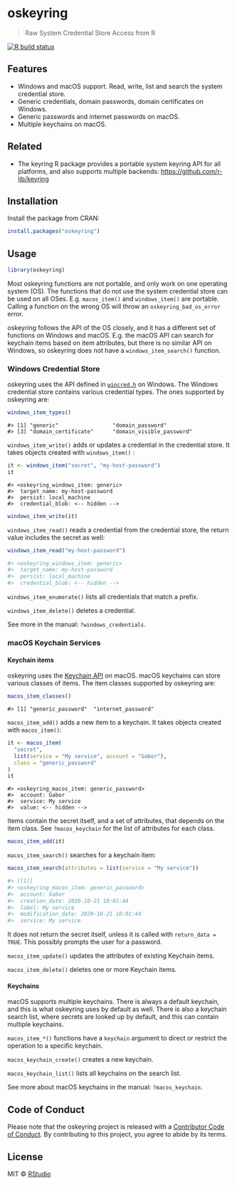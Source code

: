 
# oskeyring

> Raw System Credential Store Access from R

<!-- badges: start -->

[![R build
status](https://github.com/r-lib/oskeyring/workflows/R-CMD-check/badge.svg)](https://github.com/r-lib/oskeyring/actions)

<!-- badges: end -->

## Features

  - Windows and macOS support. Read, write, list and search the system
    credential store.
  - Generic credentials, domain passwords, domain certificates on
    Windows.
  - Generic passwords and internet passwords on macOS.
  - Multiple keychains on macOS.

## Related

  - The keyring R package provides a portable system keyring API for all
    platforms, and also supports multiple backends:
    <https://github.com/r-lib/keyring>

## Installation

Install the package from CRAN:

``` r
install.packages("oskeyring")
```

## Usage

``` r
library(oskeyring)
```

Most oskeyring functions are not portable, and only work on one operating
system (OS). The functions that do not use the system credential store
can be used on all OSes. E.g. `macos_item()` and `windows_item()` are
portable. Calling a function on the wrong OS will throw an
`oskeyring_bad_os_error` error.

oskeyring follows the API of the OS closely, and it has a different set
of functions on Windows and macOS. E.g. the macOS API can search for
keychain items based on item attributes, but there is no similar API on
Windows, so oskeyring does not have a `windows_item_search()` function.

### Windows Credential Store

oskeyring uses the API defined in
[`wincred.h`](https://docs.microsoft.com/en-us/windows/win32/api/wincred/)
on Windows. The Windows credential store contains various credential
types. The ones supported by oskeyring are:

``` r
windows_item_types()
```

    #> [1] "generic"                 "domain_password"        
    #> [3] "domain_certificate"      "domain_visible_password"

`windows_item_write()` adds or updates a credential in the credential
store. It takes objects created with `windows_item()` :

``` r
it <- windows_item("secret", "my-host-password")
it
```

    #> <oskeyring_windows_item: generic>
    #>  target_name: my-host-password
    #>  persist: local_machine
    #>  credential_blob: <-- hidden -->

``` r
windows_item_write(it)
```

`windows_item_read()` reads a credential from the credential store, the
return value includes the secret as well:

``` r
windows_item_read("my-host-password")
```

``` r
#> <oskeyring_windows_item: generic>
#>  target_name: my-host-password
#>  persist: local_machine
#>  credential_blob: <-- hidden -->
```

`windows_item_enumerate()` lists all credentials that match a prefix.

`windows_item_delete()` deletes a credential.

See more in the manual: `?windows_credentials`.

### macOS Keychain Services

#### Keychain items

oskeyring uses the [Keychain
API](https://developer.apple.com/documentation/security/keychain_services)
on macOS. macOS keychains can store various classes of items. The item
classes supported by oskeyring are:

``` r
macos_item_classes()
```

    #> [1] "generic_password"  "internet_password"

`macos_item_add()` adds a new item to a keychain. It takes objects
created with `macos_item()`:

``` r
it <- macos_item(
  "secret",
  list(service = "My service", account = "Gabor"),
  class = "generic_password"
)
it
```

    #> <oskeyring_macos_item: generic_password>
    #>  account: Gabor
    #>  service: My service
    #>  value: <-- hidden -->

Items contain the secret itself, and a set of attributes, that depends
on the item class. See `?macos_keychain` for the list of attributes for
each class.

``` r
macos_item_add(it)
```

`macos_item_search()` searches for a keychain item:

``` r
macos_item_search(attributes = list(service = "My service"))
```

``` r
#> [[1]]
#> <oskeyring_macos_item: generic_password>
#>  account: Gabor
#>  creation_date: 2020-10-21 10:01:44
#>  label: My service
#>  modification_date: 2020-10-21 10:01:44
#>  service: My service
```

It does not return the secret itself, unless it is called with
`return_data = TRUE`. This possibly prompts the user for a password.

`macos_item_update()` updates the attributes of existing Keychain items.

`macos_item_delete()` deletes one or more Keychain items.

#### Keychains

macOS supports multiple keychains. There is always a default keychain,
and this is what oskeyring uses by default as well. There is also a
keychain search list, where secrets are looked up by default, and this
can contain multiple keychains.

`macos_item_*()` functions have a `keychain` argument to direct or
restrict the operation to a specific keychain.

`macos_keychain_create()` creates a new keychain.

`macos_keychain_list()` lists all keychains on the search list.

See more about macOS keychains in the manual: `?macos_keychain`.

## Code of Conduct

Please note that the oskeyring project is released with a [Contributor
Code of
Conduct](https://r-lib.github.io/oskeyring/CODE_OF_CONDUCT.html). By
contributing to this project, you agree to abide by its terms.

## License

MIT © [RStudio](https://github.com/rstudio)
